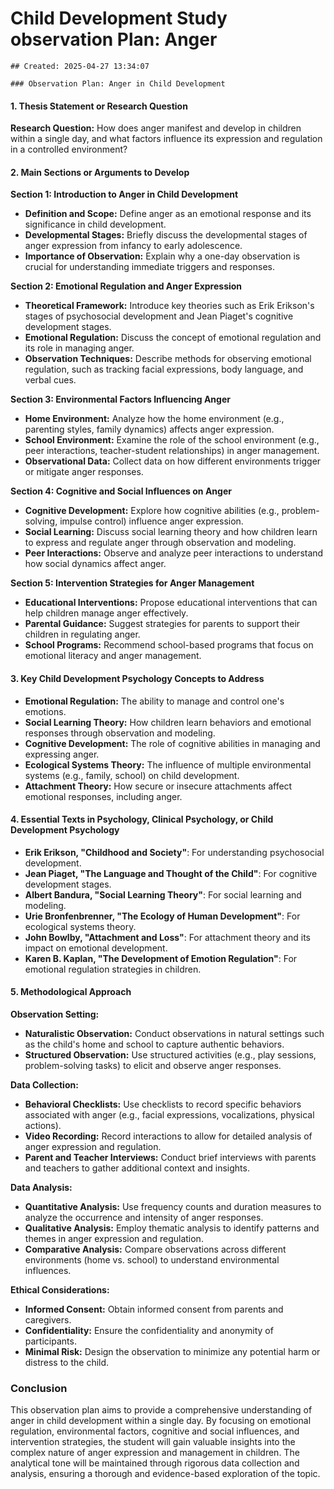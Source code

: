# Child Development Study observation Plan: Anger

    ## Created: 2025-04-27 13:34:07

    ### Observation Plan: Anger in Child Development

#### 1. Thesis Statement or Research Question
**Research Question:** How does anger manifest and develop in children within a single day, and what factors influence its expression and regulation in a controlled environment?

#### 2. Main Sections or Arguments to Develop

**Section 1: Introduction to Anger in Child Development**
- **Definition and Scope:** Define anger as an emotional response and its significance in child development.
- **Developmental Stages:** Briefly discuss the developmental stages of anger expression from infancy to early adolescence.
- **Importance of Observation:** Explain why a one-day observation is crucial for understanding immediate triggers and responses.

**Section 2: Emotional Regulation and Anger Expression**
- **Theoretical Framework:** Introduce key theories such as Erik Erikson's stages of psychosocial development and Jean Piaget's cognitive development stages.
- **Emotional Regulation:** Discuss the concept of emotional regulation and its role in managing anger.
- **Observation Techniques:** Describe methods for observing emotional regulation, such as tracking facial expressions, body language, and verbal cues.

**Section 3: Environmental Factors Influencing Anger**
- **Home Environment:** Analyze how the home environment (e.g., parenting styles, family dynamics) affects anger expression.
- **School Environment:** Examine the role of the school environment (e.g., peer interactions, teacher-student relationships) in anger management.
- **Observational Data:** Collect data on how different environments trigger or mitigate anger responses.

**Section 4: Cognitive and Social Influences on Anger**
- **Cognitive Development:** Explore how cognitive abilities (e.g., problem-solving, impulse control) influence anger expression.
- **Social Learning:** Discuss social learning theory and how children learn to express and regulate anger through observation and modeling.
- **Peer Interactions:** Observe and analyze peer interactions to understand how social dynamics affect anger.

**Section 5: Intervention Strategies for Anger Management**
- **Educational Interventions:** Propose educational interventions that can help children manage anger effectively.
- **Parental Guidance:** Suggest strategies for parents to support their children in regulating anger.
- **School Programs:** Recommend school-based programs that focus on emotional literacy and anger management.

#### 3. Key Child Development Psychology Concepts to Address

- **Emotional Regulation:** The ability to manage and control one's emotions.
- **Social Learning Theory:** How children learn behaviors and emotional responses through observation and modeling.
- **Cognitive Development:** The role of cognitive abilities in managing and expressing anger.
- **Ecological Systems Theory:** The influence of multiple environmental systems (e.g., family, school) on child development.
- **Attachment Theory:** How secure or insecure attachments affect emotional responses, including anger.

#### 4. Essential Texts in Psychology, Clinical Psychology, or Child Development Psychology

- **Erik Erikson, "Childhood and Society"**: For understanding psychosocial development.
- **Jean Piaget, "The Language and Thought of the Child"**: For cognitive development stages.
- **Albert Bandura, "Social Learning Theory"**: For social learning and modeling.
- **Urie Bronfenbrenner, "The Ecology of Human Development"**: For ecological systems theory.
- **John Bowlby, "Attachment and Loss"**: For attachment theory and its impact on emotional development.
- **Karen B. Kaplan, "The Development of Emotion Regulation"**: For emotional regulation strategies in children.

#### 5. Methodological Approach

**Observation Setting:**
- **Naturalistic Observation:** Conduct observations in natural settings such as the child's home and school to capture authentic behaviors.
- **Structured Observation:** Use structured activities (e.g., play sessions, problem-solving tasks) to elicit and observe anger responses.

**Data Collection:**
- **Behavioral Checklists:** Use checklists to record specific behaviors associated with anger (e.g., facial expressions, vocalizations, physical actions).
- **Video Recording:** Record interactions to allow for detailed analysis of anger expression and regulation.
- **Parent and Teacher Interviews:** Conduct brief interviews with parents and teachers to gather additional context and insights.

**Data Analysis:**
- **Quantitative Analysis:** Use frequency counts and duration measures to analyze the occurrence and intensity of anger responses.
- **Qualitative Analysis:** Employ thematic analysis to identify patterns and themes in anger expression and regulation.
- **Comparative Analysis:** Compare observations across different environments (home vs. school) to understand environmental influences.

**Ethical Considerations:**
- **Informed Consent:** Obtain informed consent from parents and caregivers.
- **Confidentiality:** Ensure the confidentiality and anonymity of participants.
- **Minimal Risk:** Design the observation to minimize any potential harm or distress to the child.

### Conclusion

This observation plan aims to provide a comprehensive understanding of anger in child development within a single day. By focusing on emotional regulation, environmental factors, cognitive and social influences, and intervention strategies, the student will gain valuable insights into the complex nature of anger expression and management in children. The analytical tone will be maintained through rigorous data collection and analysis, ensuring a thorough and evidence-based exploration of the topic.
    